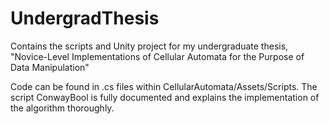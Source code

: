 # UndergradThesis
Contains the scripts and Unity project for my undergraduate thesis, "Novice-Level Implementations of Cellular Automata for the Purpose of Data Manipulation"

Code can be found in .cs files within CellularAutomata/Assets/Scripts.
The script ConwayBool is fully documented and explains the implementation of the algorithm thoroughly.
